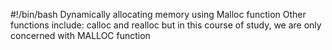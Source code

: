 #!/bin/bash
Dynamically allocating memory using Malloc function
Other functions include: calloc and realloc but in this
course of study, we are only concerned with MALLOC function
